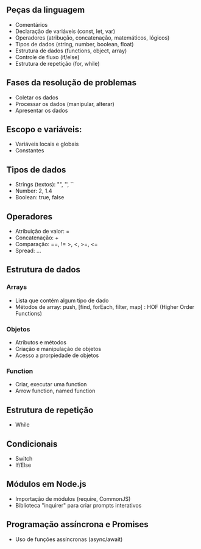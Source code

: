 ## Peças da linguagem

- Comentários
- Declaração de variáveis (const, let, var)
- Operadores (atribução, concatenação, matemáticos, lógicos)
- Tipos de dados (string, number, boolean, float)
- Estrutura de dados (functions, object, array)
- Controle de fluxo (if/else)
- Estrutura de repetição (for, while)

## Fases da resolução de problemas

- Coletar os dados
- Processar os dados (manipular, alterar)
- Apresentar os dados

## Escopo e variáveis:

- Variáveis locais e globais
- Constantes

## Tipos de dados

- Strings (textos): "", '', ``
- Number: 2, 1.4
- Boolean: true, false

## Operadores

- Atribuição de valor: =
- Concatenação: +
- Comparação: ==, != >, <, >=, <=
- Spread: ...

## Estrutura de dados

### Arrays

- Lista que contém algum tipo de dado
- Métodos de array: push, [find, forEach, filter, map] : HOF (Higher Order Functions)

### Objetos

- Atributos e métodos
- Criação e manipulação de objetos
- Acesso a prorpiedade de objetos

### Function

- Criar, executar uma function
- Arrow function, named function

## Estrutura de repetição

- While

## Condicionais

- Switch
- If/Else

## Módulos em Node.js

- Importação de módulos (require, CommonJS)
- Biblioteca "inquirer" para criar prompts interativos

## Programação assíncrona e Promises  

- Uso de funções assíncronas (async/await)